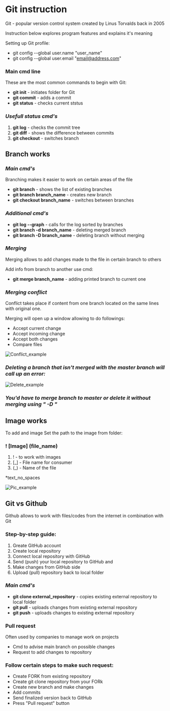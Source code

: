 # **Git instruction**
Git - popular version control system created by Linus Torvalds back in 2005

Instruction below explores program features and explains it's meaning 

Setting up Git profile:

* git config --global user.name "user_name"
* git config --global user.email "email@address.com"

### **Main cmd line**

These are the most common commands to begin with Git:

* **git init** - initiates folder for Git
* **git commit** - adds a commit
* **git status** - checks current ststus

### ***Usefull status cmd's***

1. **git log** - checks the commit tree
2. **git diff**  - shows the difference between commits
3. **git checkout** - switches branch
## **Branch works**

### *Main cmd's*

Branching makes it easier to work on certain areas of the file

* **git branch** - shows the list of existing branches
* **git branch branch_name** - creates new branch
* **git checkout branch_name** - switches between branches

### *Additional cmd's*
* **git log --graph** - calls for the log sorted by branches
* **git branch -d branch_name** - deleting merged branch
* **git branch -D branch_name** - deleting branch without merging

### *Merging*

Merging allows to add changes made to the file in certain branch to others

Add info from branch to another use cmd:

* **git merge branch_name** - adding printed branch to current one

### *Merging conflict*

Conflict takes place if content from one branch located on the same lines with original one.

Merging will open up a window allowing to do followings:

* Accept current change
* Accept incoming change
* Accept both changes
* Compare files

![Conflict_example](conflict_content_pic.png)

### *Deleting a branch that isn't merged with the **master** branch will call up an error:*

![Delete_example](delete_error.png)

### *You'd have to merge branch to master or delete it without merging using " -D "*

## **Image works**

To add and image
Set the path to the image from folder:
### **! [Image] (file_name)**
1. ! - to work with images
2. [_] - File name for consumer
3. (_) - Name of the file 

 *text_no_spaces

 ![Pic_example](git_logo.jpeg)

## **Git vs Github**

Github allows to work with files/codes from the internet in combination with Git

### Step-by-step guide:
1. Greate GitHub account
2. Create local repository
3. Connect local repository with GitHub
4. Send (push) your local repository to GitHub and 
5. Make changes from GitHub side
6. Upload (pull) repository back to local folder

### *Main cmd's*

* **git clone external_repository** - copies existing external repository to local folder
* **git pull** - uploads changes from existing external repository
* **git push** - uploads changes to existing external repository

### **Pull request**

Often used by companies to manage work on projects

* Cmd to advise main branch on possible changes
* Request to add changes to repository

### Follow certain steps to make such request:

* Create FORK from existing repository
* Create git clone repository from your FORk
* Create new branch and make changes
* Add commits
* Send finalized version back to GitHub
* Press "Pull request" button

